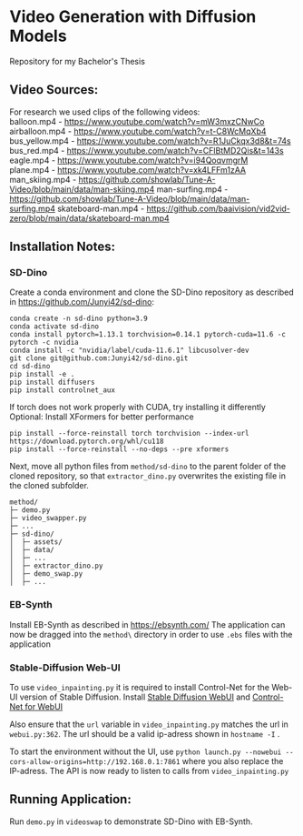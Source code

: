 # Video Generation with Diffusion Models
Repository for my Bachelor's Thesis

## Video Sources:

For research we used clips of the following videos:  
balloon.mp4 - https://www.youtube.com/watch?v=mW3mxzCNwCo  
airballoon.mp4 - https://www.youtube.com/watch?v=t-C8WcMqXb4  
bus_yellow.mp4 - https://www.youtube.com/watch?v=R1JuCkqx3d8&t=74s  
bus_red.mp4 - https://www.youtube.com/watch?v=CFlBtMD2Qis&t=143s  
eagle.mp4 - https://www.youtube.com/watch?v=i94QoqvmgrM  
plane.mp4 - https://www.youtube.com/watch?v=xk4LFFm1zAA  
man_skiing.mp4 - https://github.com/showlab/Tune-A-Video/blob/main/data/man-skiing.mp4
man-surfing.mp4 - https://github.com/showlab/Tune-A-Video/blob/main/data/man-surfing.mp4
skateboard-man.mp4 - https://github.com/baaivision/vid2vid-zero/blob/main/data/skateboard-man.mp4

## 	Installation Notes:

###	SD-Dino
Create a conda environment and clone the SD-Dino repository as described in https://github.com/Junyi42/sd-dino:
```
conda create -n sd-dino python=3.9
conda activate sd-dino
conda install pytorch=1.13.1 torchvision=0.14.1 pytorch-cuda=11.6 -c pytorch -c nvidia
conda install -c "nvidia/label/cuda-11.6.1" libcusolver-dev
git clone git@github.com:Junyi42/sd-dino.git 
cd sd-dino
pip install -e .
pip install diffusers
pip install controlnet_aux
```

If torch does not work properly with CUDA, try installing it differently
Optional: Install XFormers for better performance
```
pip install --force-reinstall torch torchvision --index-url https://download.pytorch.org/whl/cu118
pip install --force-reinstall --no-deps --pre xformers
``` 
Next, move all python files from `method/sd-dino` to the parent folder of the cloned repository, so that `extractor_dino.py` overwrites the existing file in the cloned subfolder. 
```
method/
├─ demo.py
├─ video_swapper.py
├─ ...
├─ sd-dino/
│  ├─ assets/
│  ├─ data/
│  ├─ ...
│  ├─ extractor_dino.py
│  ├─ demo_swap.py
│  ├─ ...
```

###	EB-Synth

Install EB-Synth as described in https://ebsynth.com/
The application can now be dragged into the `method\` directory in order to use `.ebs` files with the application

###	Stable-Diffusion Web-UI

To use `video_inpainting.py` it is required to install Control-Net for the Web-UI version of Stable Diffusion. 
Install [Stable Diffusion WebUI](https://github.com/AUTOMATIC1111/stable-diffusion-webui) and [Control-Net for WebUI](https://github.com/Mikubill/sd-webui-controlnet)

Also ensure that the `url` variable in `video_inpainting.py` matches the url in `webui.py:362`. The url should be a valid ip-adress shown in `hostname -I` . 

To start the environment without the UI, use 
`python launch.py --nowebui --cors-allow-origins=http://192.168.0.1:7861` 
where you also replace the IP-adress. 
The API is now ready to listen to calls from `video_inpainting.py` 

## Running Application:

Run `demo.py` in `videoswap` to demonstrate SD-Dino with EB-Synth.
